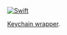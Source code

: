 [![Swift](https://github.com/janodevorg/Keychain/actions/workflows/swift.yml/badge.svg)](https://github.com/janodevorg/Keychain/actions/workflows/swift.yml)

[Keychain wrapper](https://janodevorg.github.io/Keychain/documentation/keychain/).
